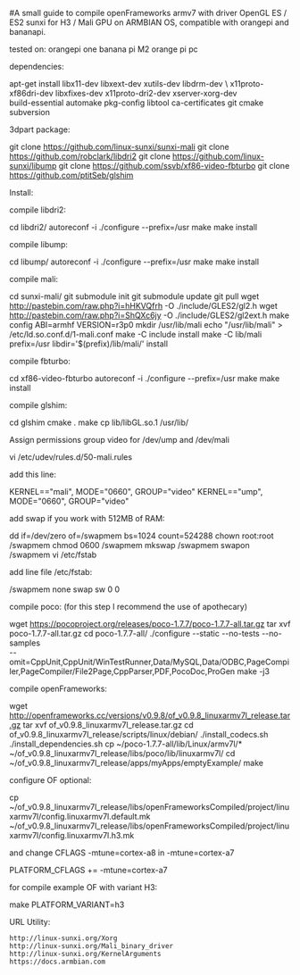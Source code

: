
#A small guide to compile openFrameworks armv7 with driver OpenGL ES / ES2 sunxi for H3 / Mali GPU on ARMBIAN OS, compatible with orangepi and bananapi.

tested on: orangepi one banana pi M2 orange pi pc

dependencies:

apt-get install libx11-dev libxext-dev xutils-dev libdrm-dev \ 
           x11proto-xf86dri-dev libxfixes-dev x11proto-dri2-dev xserver-xorg-dev \
           build-essential automake pkg-config libtool ca-certificates git cmake subversion


3dpart package:

git clone https://github.com/linux-sunxi/sunxi-mali
git clone https://github.com/robclark/libdri2
git clone https://github.com/linux-sunxi/libump
git clone https://github.com/ssvb/xf86-video-fbturbo
git clone https://github.com/ptitSeb/glshim


Install:

compile libdri2:

cd libdri2/
autoreconf -i
./configure --prefix=/usr
make
make install


compile libump:

cd libump/
autoreconf -i
./configure --prefix=/usr
make
make install


compile mali:

cd sunxi-mali/
git submodule init
git submodule update
git pull
wget http://pastebin.com/raw.php?i=hHKVQfrh -O ./include/GLES2/gl2.h
wget http://pastebin.com/raw.php?i=ShQXc6jy -O ./include/GLES2/gl2ext.h
make config ABI=armhf VERSION=r3p0
mkdir /usr/lib/mali
echo "/usr/lib/mali" > /etc/ld.so.conf.d/1-mali.conf
make -C include install
make -C lib/mali prefix=/usr libdir='$(prefix)/lib/mali/' install


compile fbturbo:

cd xf86-video-fbturbo
autoreconf -i
./configure --prefix=/usr
make
make install


compile glshim:

cd glshim
cmake .
make
cp lib/libGL.so.1 /usr/lib/ 


Assign permissions group video for /dev/ump and /dev/mali

vi /etc/udev/rules.d/50-mali.rules

add this line:

KERNEL=="mali", MODE="0660", GROUP="video"
KERNEL=="ump", MODE="0660", GROUP="video"


add swap if you work with 512MB of RAM:

dd if=/dev/zero of=/swapmem bs=1024 count=524288
chown root:root /swapmem
chmod 0600 /swapmem
mkswap /swapmem
swapon /swapmem
vi /etc/fstab

add line file /etc/fstab:

/swapmem none swap sw 0 0


compile poco: (for this step I recommend the use of apothecary)

wget https://pocoproject.org/releases/poco-1.7.7/poco-1.7.7-all.tar.gz
tar xvf poco-1.7.7-all.tar.gz
cd poco-1.7.7-all/
./configure --static --no-tests --no-samples \
--omit=CppUnit,CppUnit/WinTestRunner,Data/MySQL,Data/ODBC,PageCompiler,PageCompiler/File2Page,CppParser,PDF,PocoDoc,ProGen
make -j3


compile openFrameworks:

wget http://openframeworks.cc/versions/v0.9.8/of_v0.9.8_linuxarmv7l_release.tar.gz
tar xvf of_v0.9.8_linuxarmv7l_release.tar.gz
cd of_v0.9.8_linuxarmv7l_release/scripts/linux/debian/
./install_codecs.sh
./install_dependencies.sh
cp ~/poco-1.7.7-all/lib/Linux/armv7l/* ~/of_v0.9.8_linuxarmv7l_release/libs/poco/lib/linuxarmv7l/
cd ~/of_v0.9.8_linuxarmv7l_release/apps/myApps/emptyExample/
make


configure OF optional:

cp ~/of_v0.9.8_linuxarmv7l_release/libs/openFrameworksCompiled/project/linuxarmv7l/config.linuxarmv7l.default.mk \
~/of_v0.9.8_linuxarmv7l_release/libs/openFrameworksCompiled/project/linuxarmv7l/config.linuxarmv7l.h3.mk

and change CFLAGS -mtune=cortex-a8 in -mtune=cortex-a7

PLATFORM_CFLAGS += -mtune=cortex-a7

for compile example OF with variant H3:

make PLATFORM_VARIANT=h3


URL Utility:

    http://linux-sunxi.org/Xorg
    http://linux-sunxi.org/Mali_binary_driver
    http://linux-sunxi.org/KernelArguments
    https://docs.armbian.com

